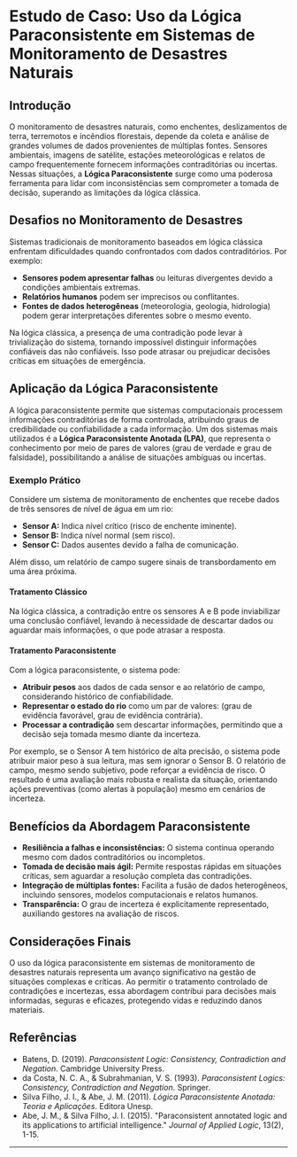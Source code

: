 
# Estudo de Caso: Uso da Lógica Paraconsistente em Sistemas de Monitoramento de Desastres Naturais

## Introdução

O monitoramento de desastres naturais, como enchentes, deslizamentos de terra, terremotos e incêndios florestais, depende da coleta e análise de grandes volumes de dados provenientes de múltiplas fontes. Sensores ambientais, imagens de satélite, estações meteorológicas e relatos de campo frequentemente fornecem informações contraditórias ou incertas. Nessas situações, a **Lógica Paraconsistente** surge como uma poderosa ferramenta para lidar com inconsistências sem comprometer a tomada de decisão, superando as limitações da lógica clássica.

## Desafios no Monitoramento de Desastres

Sistemas tradicionais de monitoramento baseados em lógica clássica enfrentam dificuldades quando confrontados com dados contraditórios. Por exemplo:

- **Sensores podem apresentar falhas** ou leituras divergentes devido a condições ambientais extremas.
- **Relatórios humanos** podem ser imprecisos ou conflitantes.
- **Fontes de dados heterogêneas** (meteorologia, geologia, hidrologia) podem gerar interpretações diferentes sobre o mesmo evento.

Na lógica clássica, a presença de uma contradição pode levar à trivialização do sistema, tornando impossível distinguir informações confiáveis das não confiáveis. Isso pode atrasar ou prejudicar decisões críticas em situações de emergência.

## Aplicação da Lógica Paraconsistente

A lógica paraconsistente permite que sistemas computacionais processem informações contraditórias de forma controlada, atribuindo graus de credibilidade ou confiabilidade a cada informação. Um dos sistemas mais utilizados é a **Lógica Paraconsistente Anotada (LPA)**, que representa o conhecimento por meio de pares de valores (grau de verdade e grau de falsidade), possibilitando a análise de situações ambíguas ou incertas.

### Exemplo Prático

Considere um sistema de monitoramento de enchentes que recebe dados de três sensores de nível de água em um rio:

- **Sensor A:** Indica nível crítico (risco de enchente iminente).
- **Sensor B:** Indica nível normal (sem risco).
- **Sensor C:** Dados ausentes devido a falha de comunicação.

Além disso, um relatório de campo sugere sinais de transbordamento em uma área próxima.

#### Tratamento Clássico

Na lógica clássica, a contradição entre os sensores A e B pode inviabilizar uma conclusão confiável, levando à necessidade de descartar dados ou aguardar mais informações, o que pode atrasar a resposta.

#### Tratamento Paraconsistente

Com a lógica paraconsistente, o sistema pode:

- **Atribuir pesos** aos dados de cada sensor e ao relatório de campo, considerando histórico de confiabilidade.
- **Representar o estado do rio** como um par de valores: (grau de evidência favorável, grau de evidência contrária).
- **Processar a contradição** sem descartar informações, permitindo que a decisão seja tomada mesmo diante da incerteza.

Por exemplo, se o Sensor A tem histórico de alta precisão, o sistema pode atribuir maior peso à sua leitura, mas sem ignorar o Sensor B. O relatório de campo, mesmo sendo subjetivo, pode reforçar a evidência de risco. O resultado é uma avaliação mais robusta e realista da situação, orientando ações preventivas (como alertas à população) mesmo em cenários de incerteza.

## Benefícios da Abordagem Paraconsistente

- **Resiliência a falhas e inconsistências:** O sistema continua operando mesmo com dados contraditórios ou incompletos.
- **Tomada de decisão mais ágil:** Permite respostas rápidas em situações críticas, sem aguardar a resolução completa das contradições.
- **Integração de múltiplas fontes:** Facilita a fusão de dados heterogêneos, incluindo sensores, modelos computacionais e relatos humanos.
- **Transparência:** O grau de incerteza é explicitamente representado, auxiliando gestores na avaliação de riscos.

## Considerações Finais

O uso da lógica paraconsistente em sistemas de monitoramento de desastres naturais representa um avanço significativo na gestão de situações complexas e críticas. Ao permitir o tratamento controlado de contradições e incertezas, essa abordagem contribui para decisões mais informadas, seguras e eficazes, protegendo vidas e reduzindo danos materiais.

## Referências

- Batens, D. (2019). *Paraconsistent Logic: Consistency, Contradiction and Negation*. Cambridge University Press.
- da Costa, N. C. A., & Subrahmanian, V. S. (1993). *Paraconsistent Logics: Consistency, Contradiction and Negation*. Springer.
- Silva Filho, J. I., & Abe, J. M. (2011). *Lógica Paraconsistente Anotada: Teoria e Aplicações*. Editora Unesp.
- Abe, J. M., & Silva Filho, J. I. (2015). "Paraconsistent annotated logic and its applications to artificial intelligence." *Journal of Applied Logic*, 13(2), 1-15.

---
```